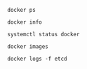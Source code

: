 ```docker
docker ps

docker info

systemctl status docker

docker images

docker logs -f etcd

```

